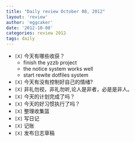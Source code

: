 ```yaml
---
title: "Daily review October 08, 2012" 
layout: 'review'
author: 'eggcaker'
date: '2012-10-08'
categories: review 2012
tags: daily
---
```



  * `[X]` 今天有哪些收获？ 
    * finish the yzzb project 
    * the notice system works well 
    * start rewite dotfiles system 
  * `[X]` 今天有没有控制好自己的情绪? 
  * `[X]` 非礼勿视，非礼勿听,论人是非者，必是是非人。 
  * `[X]` 今天的计划完成了吗？ 
  * `[X]` 今天的好习惯执行了吗？ 
  * `[X]` 整理收集篮 
  * `[X]` 写日记 
  * `[X]` 记账 
  * `[X]` 发布日志草稿 

